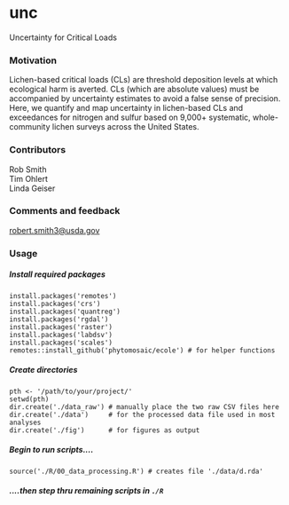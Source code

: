 # unc
Uncertainty for Critical Loads

### Motivation
Lichen-based critical loads (CLs) are threshold deposition levels at which ecological harm is averted.  CLs (which are absolute values) must be accompanied by uncertainty estimates to avoid a false sense of precision.  Here, we quantify and map uncertainty in lichen-based CLs and exceedances for nitrogen and sulfur based on 9,000+ systematic, whole-community lichen surveys across the United States.

### Contributors
Rob Smith  
Tim Ohlert  
Linda Geiser  

### Comments and feedback
robert.smith3@usda.gov

### Usage

##### Install required packages
```
install.packages('remotes')
install.packages('crs')
install.packages('quantreg')
install.packages('rgdal')
install.packages('raster')
install.packages('labdsv')
install.packages('scales')
remotes::install_github('phytomosaic/ecole') # for helper functions
```

##### Create directories
```
pth <- '/path/to/your/project/'
setwd(pth)
dir.create('./data_raw') # manually place the two raw CSV files here
dir.create('./data')     # for the processed data file used in most analyses
dir.create('./fig')      # for figures as output
```

##### Begin to run scripts....
```
source('./R/00_data_processing.R') # creates file './data/d.rda'
```
##### ....then step thru remaining scripts in `./R`

